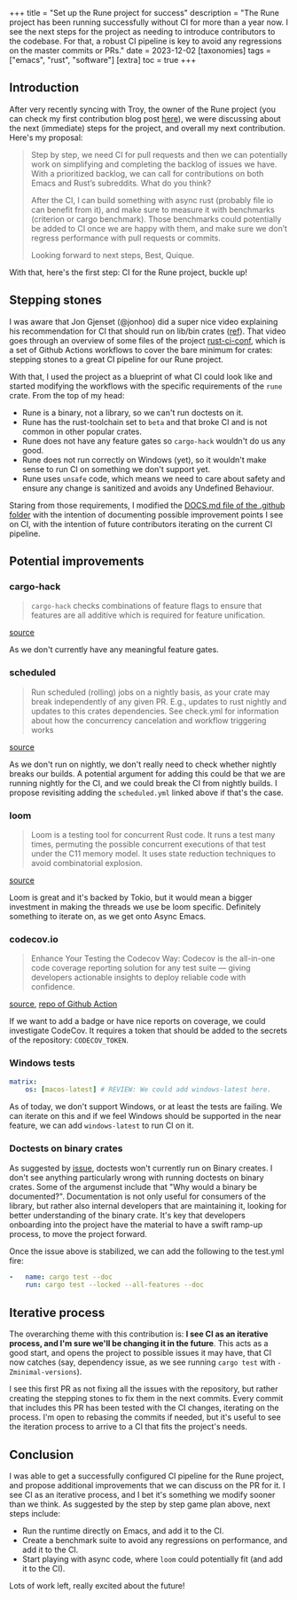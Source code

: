 +++
title = "Set up the Rune project for success"
description = "The Rune project has been running successfully without CI for more than a year now. I see the next steps for the project as needing to introduce contributors to the codebase. For that, a robust CI pipeline is key to avoid any regressions on the master commits or PRs."
date = 2023-12-02
[taxonomies]
tags = ["emacs", "rust", "software"]
[extra]
toc = true
+++

## Introduction

After very recently syncing with Troy, the owner of the Rune project (you can check my first contribution blog post [here](@/blog/bye-lazy-static-welcome-once-cell.md)), we were discussing about the next (immediate) steps for the project, and overall my next contribution. Here's my proposal:

> Step by step, we need CI for pull requests and then we can potentially work on simplifying and completing the backlog of issues we have. With a prioritized backlog, we can call for contributions on both Emacs and Rust’s subreddits. What do you think?
> 
> After the CI, I can build something with async rust (probably file io can benefit from it), and make sure to measure it with benchmarks (criterion or cargo benchmark). Those benchmarks could potentially be added to CI once we are happy with them, and make sure we don’t regress performance with pull requests or commits.
> 
> Looking forward to next steps,
> Best,
> Quique.

With that, here's the first step: CI for the Rune project, buckle up!

## Stepping stones

I was aware that Jon Gjenset (@jonhoo) did a super nice video explaining his recommendation for CI that should run on lib/bin crates ([ref](https://www.youtube.com/watch?v=xUH-4y92jPg&t=491s)). That video goes through an overview of some files of the project [rust-ci-conf](https://github.com/jonhoo/rust-ci-conf/), which is a set of Github Actions workflows to cover the bare minimum for crates: stepping stones to a great CI pipeline for our Rune project.

With that, I used the project as a blueprint of what CI could look like and started modifying the workflows with the specific requirements of the `rune` crate. From the top of my head:

-   Rune is a binary, not a library, so we can't run doctests on it.
-   Rune has the rust-toolchain set to `beta` and that broke CI and is not common in other popular crates.
-   Rune does not have any feature gates so `cargo-hack` wouldn't do us any good.
-   Rune does not run correctly on Windows (yet), so it wouldn't make sense to run CI on something we don't support yet.
-   Rune uses `unsafe` code, which means we need to care about safety and ensure any change is sanitized and avoids any Undefined Behaviour.

Staring from those requirements, I modified the [DOCS.md file of the .github folder](https://github.com/Qkessler/rune/blob/master/.github/DOCS.md?plain=1#L1) with the intention of documenting possible improvement points I see on CI, with the intention of future contributors iterating on the current CI pipeline.

## Potential improvements

### cargo-hack
> `cargo-hack` checks combinations of feature flags to ensure that features are all additive which is required for feature unification.

[source](https://github.com/jonhoo/rust-ci-conf/blob/main/.github/workflows/check.yml#L77)

As we don't currently have any meaningful feature gates.

### scheduled
> Run scheduled (rolling) jobs on a nightly basis, as your crate may break independently of any given PR. E.g., updates to rust nightly and updates to this crates dependencies. See check.yml for information about how the concurrency cancelation and workflow triggering works

[source](https://github.com/jonhoo/rust-ci-conf/blob/main/.github/workflows/scheduled.yml#L1)

As we don't run on nightly, we don't really need to check whether nightly breaks our builds. A potential argument for adding this could be that we are running nightly for the CI, and we could break the CI from nightly builds. I propose revisiting adding the `scheduled.yml` linked above if that's the case.

### loom
> Loom is a testing tool for concurrent Rust code. It runs a test many times, permuting the possible concurrent executions of that test under the C11 memory model. It uses state reduction techniques to avoid combinatorial explosion.

[source](<https://crates.io/crates/loom>)

Loom is great and it's backed by Tokio, but it would mean a bigger investment in making the threads we use be loom specific. Definitely something to iterate on, as we get onto Async Emacs.

### codecov.io
> Enhance Your Testing the Codecov Way: Codecov is the all-in-one code coverage reporting solution for any test suite — giving developers actionable insights to deploy reliable code with confidence.

[source](<https://about.codecov.io>), [repo of Github Action](<https://github.com/codecov/codecov-action>)

If we want to add a badge or have nice reports on coverage, we could investigate CodeCov. It requires a token that should be added to the secrets of the repository: `CODECOV_TOKEN`.

### Windows tests
```yaml
matrix:
    os: [macos-latest] # REVIEW: We could add windows-latest here.
```

As of today, we don't support Windows, or at least the tests are failing. We can iterate on this and if we feel Windows should be supported in the near feature, we can add `windows-latest` to run CI on it.

### Doctests on binary crates

As suggested by [issue](https://github.com/rust-lang/rust/issues/50784), doctests won't currently run on Binary creates. I don't see anything particularly wrong with running doctests on binary crates. Some of the argumenst include that "Why would a binary be documented?". Documentation is not only useful for consumers of the library, but rather also internal developers that are maintaining it, looking for better understanding of the binary crate. It's key that developers onboarding into the project have the material to have a swift ramp-up process, to move the project forward. 

Once the issue above is stabilized, we can add the following to the test.yml fire:

```yaml
-   name: cargo test --doc
    run: cargo test --locked --all-features --doc
```

## Iterative process

The overarching theme with this contribution is: **I see CI as an iterative process, and I'm sure we'll be changing it in the future**. This acts as a good start, and opens the project to possible issues it may have, that CI now catches (say, dependency issue, as we see running `cargo test` with `-Zminimal-versions`).

I see this first PR as not fixing all the issues with the repository, but rather creating the stepping stones to fix them in the next commits. Every commit that includes this PR has been tested with the CI changes, iterating on the process. I'm open to rebasing the commits if needed, but it's useful to see the iteration process to arrive to a CI that fits the project's needs.

## Conclusion

I was able to get a successfully configured CI pipeline for the Rune project, and propose additional improvements that we can discuss on the PR for it. I see CI as an iterative process, and I bet it's something we modify sooner than we think. As suggested by the step by step game plan above, next steps include:

-   Run the runtime directly on Emacs, and add it to the CI.
-   Create a benchmark suite to avoid any regressions on performance, and add it to the CI.
-   Start playing with async code, where `loom` could potentially fit (and add it to the CI).

Lots of work left, really excited about the future!
